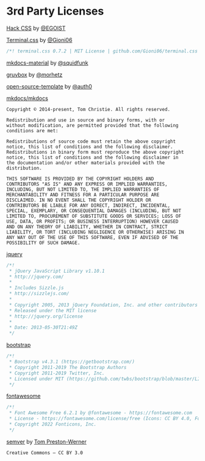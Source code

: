 # 3rd Party Licenses

[Hack CSS](https://github.com/egoist/hack/blob/master/LICENSE) by [@EGOIST](https://github.com/egoist)  

[Terminal.css](https://github.com/Gioni06/terminal.css/blob/master/LICENSE) by [@Gioni06](https://github.com/Gioni06)  
```css
/*! terminal.css 0.7.2 | MIT License | github.com/Gioni06/terminal.css */
```

[mkdocs-material](https://github.com/squidfunk/mkdocs-material/blob/master/LICENSE) by [@squidfunk](https://github.com/squidfunk)  

[gruvbox](https://github.com/morhetz/gruvbox/blob/master/README.md) by [@morhetz](https://github.com/morhetz)  

[open-source-template](https://github.com/auth0/open-source-template/blob/master/LICENSE) by [@auth0](https://github.com/auth0)  

[mkdocs/mkdocs](https://github.com/mkdocs/mkdocs/blob/master/LICENSE)  
```
Copyright © 2014-present, Tom Christie. All rights reserved.

Redistribution and use in source and binary forms, with or
without modification, are permitted provided that the following
conditions are met:

Redistributions of source code must retain the above copyright
notice, this list of conditions and the following disclaimer.
Redistributions in binary form must reproduce the above copyright
notice, this list of conditions and the following disclaimer in
the documentation and/or other materials provided with the
distribution.

THIS SOFTWARE IS PROVIDED BY THE COPYRIGHT HOLDERS AND
CONTRIBUTORS "AS IS" AND ANY EXPRESS OR IMPLIED WARRANTIES,
INCLUDING, BUT NOT LIMITED TO, THE IMPLIED WARRANTIES OF
MERCHANTABILITY AND FITNESS FOR A PARTICULAR PURPOSE ARE
DISCLAIMED. IN NO EVENT SHALL THE COPYRIGHT HOLDER OR
CONTRIBUTORS BE LIABLE FOR ANY DIRECT, INDIRECT, INCIDENTAL,
SPECIAL, EXEMPLARY, OR CONSEQUENTIAL DAMAGES (INCLUDING, BUT NOT
LIMITED TO, PROCUREMENT OF SUBSTITUTE GOODS OR SERVICES; LOSS OF
USE, DATA, OR PROFITS; OR BUSINESS INTERRUPTION) HOWEVER CAUSED
AND ON ANY THEORY OF LIABILITY, WHETHER IN CONTRACT, STRICT
LIABILITY, OR TORT (INCLUDING NEGLIGENCE OR OTHERWISE) ARISING IN
ANY WAY OUT OF THE USE OF THIS SOFTWARE, EVEN IF ADVISED OF THE
POSSIBILITY OF SUCH DAMAGE.
```

[jquery](https://github.com/jquery/jquery/blob/main/LICENSE.txt)  
```javascript
/*!
 * jQuery JavaScript Library v1.10.1
 * http://jquery.com/
 *
 * Includes Sizzle.js
 * http://sizzlejs.com/
 *
 * Copyright 2005, 2013 jQuery Foundation, Inc. and other contributors
 * Released under the MIT license
 * http://jquery.org/license
 *
 * Date: 2013-05-30T21:49Z
 */
```

[bootstrap](https://github.com/twbs/bootstrap/blob/master/LICENSE)  
```css
/*!
 * Bootstrap v4.3.1 (https://getbootstrap.com/)
 * Copyright 2011-2019 The Bootstrap Authors
 * Copyright 2011-2019 Twitter, Inc.
 * Licensed under MIT (https://github.com/twbs/bootstrap/blob/master/LICENSE)
 */
```

[fontawesome](https://fontawesome.com/license/free)  
```css
/*!
 * Font Awesome Free 6.2.1 by @fontawesome - https://fontawesome.com
 * License - https://fontawesome.com/license/free (Icons: CC BY 4.0, Fonts: SIL OFL 1.1, Code: MIT License)
 * Copyright 2022 Fonticons, Inc.
 */
```

[semver](https://semver.org/#license) by [Tom Preston-Werner](https://tom.preston-werner.com/)
```text
Creative Commons ― CC BY 3.0
```